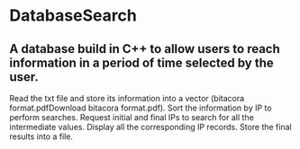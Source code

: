 # DatabaseSearch
## A database build in C++ to allow users to reach information in a period of time selected by the user.

Read the txt file and store its information into a vector (bitacora format.pdfDownload bitacora format.pdf).
Sort the information by IP to perform searches.
Request initial and final IPs to search for all the intermediate values.
Display all the corresponding IP records.
Store the final results into a file.